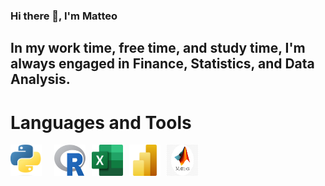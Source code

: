 ### Hi there 👋, I'm Matteo

## In my work time, free time, and study time, I'm always engaged in Finance, Statistics, and Data Analysis.

# Languages and Tools
<!DOCTYPE html>
<html lang="en">
<head>
    <meta charset="UTF-8">
    <meta name="viewport" content="width=device-width, initial-scale=1.0">
</head>
<body>

<div style="display: flex;">
    <img src="./logos/py.png" alt="Image1" width="50" height="50" style="margin-right: 20px;">
    <img src="./logos/R.png" alt="Image2" width="50" height="50" style="margin-right: 10px;">
    <img src="./logos/excel.png" alt="Image3" width="50" height="50" style="margin-right: 10px;">
    <img src="./logos/powerbi.png" alt="Image4" width="50" height="50" style="margin-right: 10px;">
    <img src="./logos/matlab.png" alt="Image5" width="50" height="50">
    <img src="./logos/pp.png" alt="Image5" width="50" height="50" style="margin-right: 10px;>
</div>

</body>
</html>
<!--
**feematteo/feematteo** is a ✨ _special_ ✨ repository because its `README.md` (this file) appears on your GitHub profile.

Here are some ideas to get you started:

- 🔭 I’m currently working on ...
- 🌱 I’m currently learning ...
- 👯 I’m looking to collaborate on ...
- 🤔 I’m looking for help with ...
- 💬 Ask me about ...
- 📫 How to reach me: ...
- 😄 Pronouns: ...
- ⚡ Fun fact: ...
-->
